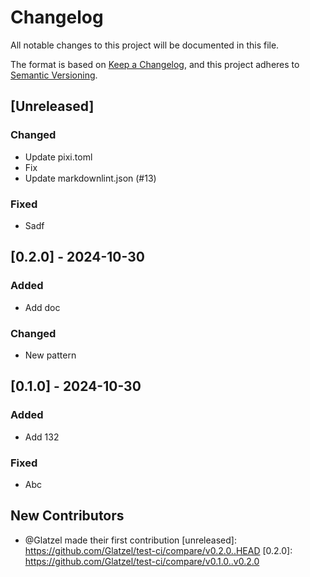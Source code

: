 # Changelog

All notable changes to this project will be documented in this file.

The format is based on [Keep a Changelog](https://keepachangelog.com/en/1.0.0/),
and this project adheres to [Semantic Versioning](https://semver.org/spec/v2.0.0.html).
## [Unreleased]

### Changed
- Update pixi.toml
- Fix
- Update markdownlint.json (#13)

### Fixed
- Sadf

## [0.2.0] - 2024-10-30

### Added
- Add doc

### Changed
- New pattern

## [0.1.0] - 2024-10-30

### Added
- Add 132

### Fixed
- Abc

## New Contributors
* @Glatzel made their first contribution
[unreleased]: https://github.com/Glatzel/test-ci/compare/v0.2.0..HEAD
[0.2.0]: https://github.com/Glatzel/test-ci/compare/v0.1.0..v0.2.0

<!-- generated by git-cliff -->
